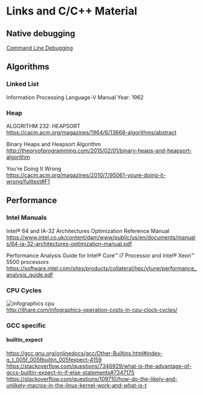 # Links and C/C++ Material

## Native debugging

[Command Line Debugging](CommandLineDebug.md)

## Algorithms

### Linked List

Information Processing Language-V Manual
Year: 1962

### Heap

ALGORITHM 232: HEAPSORT  
https://cacm.acm.org/magazines/1964/6/13668-algorithms/abstract

Binary Heaps and Heapsort Algorithm  
http://theoryofprogramming.com/2015/02/01/binary-heaps-and-heapsort-algorithm  

You're Doing It Wrong  
https://cacm.acm.org/magazines/2010/7/95061-youre-doing-it-wrong/fulltext#F1  

## Performance

### Intel Manuals

Intel® 64 and IA-32 Architectures Optimization Reference Manual  
https://www.intel.co.uk/content/dam/www/public/us/en/documents/manuals/64-ia-32-architectures-optimization-manual.pdf  

Performance Analysis Guide for Intel® Core™ i7 Processor and Intel® Xeon™ 5500 processors 
https://software.intel.com/sites/products/collateral/hpc/vtune/performance_analysis_guide.pdf

### CPU Cycles

![infographics cpu](http://ithare.com/wp-content/uploads/part101_infographics_v08.png)  
http://ithare.com/infographics-operation-costs-in-cpu-clock-cycles/  

### GCC specific

#### builtin_expect

https://gcc.gnu.org/onlinedocs/gcc/Other-Builtins.html#index-g_t_005f_005fbuiltin_005fexpect-4159  
https://stackoverflow.com/questions/7346929/what-is-the-advantage-of-gccs-builtin-expect-in-if-else-statements#7347175  
https://stackoverflow.com/questions/109710/how-do-the-likely-and-unlikely-macros-in-the-linux-kernel-work-and-what-is-t  